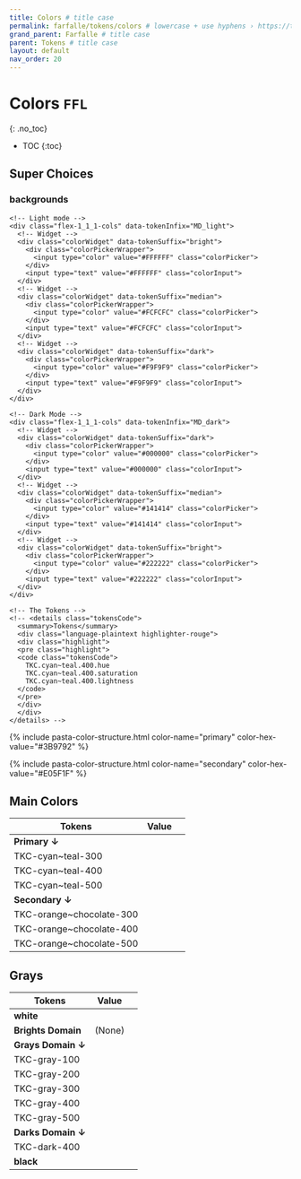 ```yaml
---
title: Colors # title case
permalink: farfalle/tokens/colors # lowercase + use hyphens › https://tinyurl.com/27kmc4rb
grand_parent: Farfalle # title case
parent: Tokens # title case
layout: default
nav_order: 20
---
```

<script type="text/javascript" src="{{site.baseurl}}/assets/js/libs/chroma.min.js" defer></script>
<script type="text/javascript" src="{{site.baseurl}}/assets/js/pasta.js" defer></script>
<script type="text/javascript" src="{{site.baseurl}}/assets/js/pasta-colors.js" defer></script>


# Colors `FFL`
{: .no_toc}
<!-- ↑ skips H1 inside TOC -->

- TOC
{:toc}




## Super Choices


<div class="colorSystem" data-tokenPrefix="TKUI_SC.">

  <h3>backgrounds</h3>

  <!-- Backgrounds -->
  <div class="colorBackgroundSelections" data-tokenInfix="background">

    <!-- Light mode -->
    <div class="flex-1_1_1-cols" data-tokenInfix="MD_light">
      <!-- Widget -->
      <div class="colorWidget" data-tokenSuffix="bright">
        <div class="colorPickerWrapper">
          <input type="color" value="#FFFFFF" class="colorPicker">
        </div>
        <input type="text" value="#FFFFFF" class="colorInput">
      </div>
      <!-- Widget -->
      <div class="colorWidget" data-tokenSuffix="median">
        <div class="colorPickerWrapper">
          <input type="color" value="#FCFCFC" class="colorPicker">
        </div>
        <input type="text" value="#FCFCFC" class="colorInput">
      </div>
      <!-- Widget -->
      <div class="colorWidget" data-tokenSuffix="dark">
        <div class="colorPickerWrapper">
          <input type="color" value="#F9F9F9" class="colorPicker">
        </div>
        <input type="text" value="#F9F9F9" class="colorInput">
      </div>
    </div>

    <!-- Dark Mode -->
    <div class="flex-1_1_1-cols" data-tokenInfix="MD_dark">
      <!-- Widget -->
      <div class="colorWidget" data-tokenSuffix="dark">
        <div class="colorPickerWrapper">
          <input type="color" value="#000000" class="colorPicker">
        </div>
        <input type="text" value="#000000" class="colorInput">
      </div>
      <!-- Widget -->
      <div class="colorWidget" data-tokenSuffix="median">
        <div class="colorPickerWrapper">
          <input type="color" value="#141414" class="colorPicker">
        </div>
        <input type="text" value="#141414" class="colorInput">
      </div>
      <!-- Widget -->
      <div class="colorWidget" data-tokenSuffix="bright">
        <div class="colorPickerWrapper">
          <input type="color" value="#222222" class="colorPicker">
        </div>
        <input type="text" value="#222222" class="colorInput">
      </div>
    </div>

    <!-- The Tokens -->
    <!-- <details class="tokensCode">
      <summary>Tokens</summary>
      <div class="language-plaintext highlighter-rouge">
      <div class="highlight">
      <pre class="highlight">
      <code class="tokensCode">
        TKC.cyan~teal.400.hue
        TKC.cyan~teal.400.saturation
        TKC.cyan~teal.400.lightness
      </code>
      </pre>
      </div>
      </div>
    </details> -->
  </div>
  <!-- End Backgrounds -->


<!-- Colors -->

{% include pasta-color-structure.html color-name="primary" color-hex-value="#3B9792" %}

{% include pasta-color-structure.html color-name="secondary" color-hex-value="#E05F1F" %}


</div>








## Main Colors

<table class="colorTable">
    <!-- <caption>vertical-align</caption> -->
    <thead>
        <tr>
            <th>Tokens</th>
            <th>Value</th>
            <th></th>
        </tr>
    </thead>
    <tbody>
        <tr>
            <td><strong>Primary ↓</strong></td>
            <td></td>
            <td></td>
        </tr>
        <tr data-colorValue="hsla(177, 44%, 51%, 1.00)">
            <td>TKC-cyan~teal-300</td>
            <td></td>
            <td></td>
        </tr>
        <tr data-colorValue="hsla(177, 44%, 41%, 1.00)">
            <td>TKC-cyan~teal-400</td>
            <td></td>
            <td></td>
        </tr>
        <tr data-colorValue="hsla(176, 44%, 31%, 1.00)">
            <td>TKC-cyan~teal-500</td>
            <td></td>
            <td></td>
        </tr>
        <tr>
            <td><strong>Secondary ↓</strong></td>
            <td></td>
            <td></td>
        </tr>
        <tr data-colorValue="hsla(20, 76%, 60%, 1.00)">
            <td>TKC-orange~chocolate-300</td>
            <td></td>
            <td></td>
        </tr>
        <tr data-colorValue="hsla(20, 76%, 50%, 1.00)">
            <td>TKC-orange~chocolate-400</td>
            <td></td>
            <td></td>
        </tr>
        <tr data-colorValue="hsla(20, 76%, 40%, 1.00)">
            <td>TKC-orange~chocolate-500</td>
            <td></td>
            <td></td>
        </tr>
   </tbody>
</table>


## Grays

<table class="colorTable">
    <!-- <caption>vertical-align</caption> -->
    <thead>
        <tr>
            <th>Tokens</th>
            <th>Value</th>
            <th></th>
        </tr>
    </thead>
    <tbody>
        <tr data-colorValue="hsla(104, 100%, 100%, 1.00)">
            <td><strong>white</strong></td>
            <td></td>
            <td></td>
        </tr>
        <tr>
            <td class="textfaded"><strong>Brights Domain</strong></td>
            <td class="textfaded">(None)</td>
            <td></td>
        </tr>
        <tr>
            <td><strong>Grays Domain ↓</strong></td>
            <td></td>
            <td></td>
        </tr>
        <tr data-colorValue="hsla(109, 0%, 96%, 1.00)">
            <td>TKC-gray-100</td>
            <td></td>
            <td></td>
        </tr>
        <tr data-colorValue="hsla(109, 0%, 89%, 1.00)">
            <td>TKC-gray-200</td>
            <td></td>
            <td></td>
        </tr>
        <tr data-colorValue="hsla(109, 0%, 73%, 1.00)">
            <td>TKC-gray-300</td>
            <td></td>
            <td></td>
        </tr>
        <tr data-colorValue="hsla(109, 0%, 44%, 1.00)">
            <td>TKC-gray-400</td>
            <td></td>
            <td></td>
        </tr>
        <tr data-colorValue="hsla(109, 0%, 29%, 1.00)">
            <td>TKC-gray-500</td>
            <td></td>
            <td></td>
        </tr>
        <tr>
            <td><strong>Darks Domain ↓</strong></td>
            <td></td>
            <td></td>
        </tr>
        <tr data-colorValue="hsla(109, 0%, 14%, 1.00)">
            <td>TKC-dark-400</td>
            <td></td>
            <td></td>
        </tr>
        <tr data-colorValue="hsla(0, 0%, 0%, 1.00)">
            <td><strong>black</strong></td>
            <td></td>
            <td></td>
        </tr>
    </tbody>
</table>
